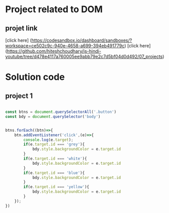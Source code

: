 # Project related to DOM

## projet link

[click here] (https://codesandbox.io/dashboard/sandboxes/?workspace=ce502c9c-940e-4658-a699-394eb491779c)
[click here] (https://github.com/hiteshchoudhary/js-hindi-youtube/tree/d478e4117a760005ee9abb79e2c7d5bf04d0d492/07_projects)
# Solution code

## project 1

```Javascript

const btns = document.querySelectorAll('.button')
const bdy = document.querySelector('body')


btns.forEach((btn)=>{
    btn.addEventListener('click',(e)=>{
        console.log(e.target);
        if(e.target.id === 'grey'){
            bdy.style.backgroundColor = e.target.id
        }
        if(e.target.id === 'white'){
            bdy.style.backgroundColor = e.target.id
        }
        if(e.target.id === 'blue'){
            bdy.style.backgroundColor = e.target.id
        }
        if(e.target.id === 'yellow'){
            bdy.style.backgroundColor = e.target.id
        }
    });
})

```
